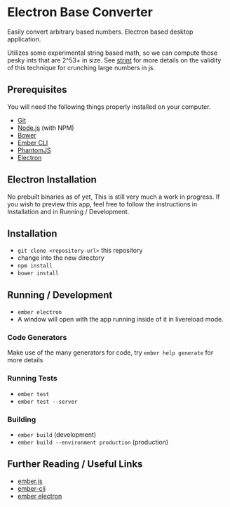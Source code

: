 # Electron Base Converter

Easily convert arbitrary based numbers. Electron based desktop application.

Utilizes some experimental string based math, so we can compute those pesky ints that are 2^53+ in size.
See [strint](https://github.com/rauschma/strint) for more details on the validity of this technique for crunching large numbers in js.

## Prerequisites

You will need the following things properly installed on your computer.

* [Git](http://git-scm.com/)
* [Node.js](http://nodejs.org/) (with NPM)
* [Bower](http://bower.io/)
* [Ember CLI](http://www.ember-cli.com/)
* [PhantomJS](http://phantomjs.org/)
* [Electron](http://electron.atom.io)

## Electron Installation

No prebuilt binaries as of yet, This is still very much a work in progress.
If you wish to preview this app, feel free to follow the instructions in Installation and in Running / Development.

## Installation

* `git clone <repository-url>` this repository
* change into the new directory
* `npm install`
* `bower install`

## Running / Development

* `ember electron`
* A window will open with the app running inside of it in livereload mode.

### Code Generators

Make use of the many generators for code, try `ember help generate` for more details

### Running Tests

* `ember test`
* `ember test --server`

### Building

* `ember build` (development)
* `ember build --environment production` (production)


## Further Reading / Useful Links

* [ember.js](http://emberjs.com/)
* [ember-cli](http://www.ember-cli.com/)
* [ember electron](https://github.com/felixrieseberg/ember-electron)
